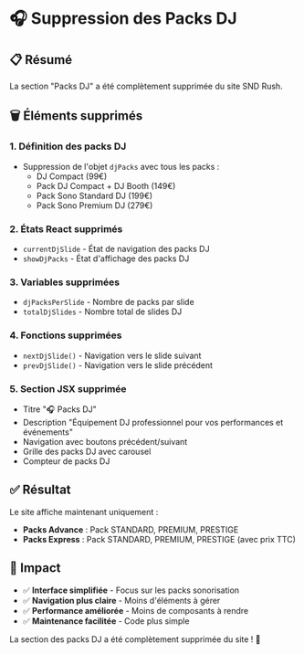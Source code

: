 # 🎧 Suppression des Packs DJ

## 📋 Résumé

La section "Packs DJ" a été complètement supprimée du site SND Rush.

## 🗑️ Éléments supprimés

### **1. Définition des packs DJ**
- Suppression de l'objet `djPacks` avec tous les packs :
  - DJ Compact (99€)
  - Pack DJ Compact + DJ Booth (149€)
  - Pack Sono Standard DJ (199€)
  - Pack Sono Premium DJ (279€)

### **2. États React supprimés**
- `currentDjSlide` - État de navigation des packs DJ
- `showDjPacks` - État d'affichage des packs DJ

### **3. Variables supprimées**
- `djPacksPerSlide` - Nombre de packs par slide
- `totalDjSlides` - Nombre total de slides DJ

### **4. Fonctions supprimées**
- `nextDjSlide()` - Navigation vers le slide suivant
- `prevDjSlide()` - Navigation vers le slide précédent

### **5. Section JSX supprimée**
- Titre "🎧 Packs DJ"
- Description "Équipement DJ professionnel pour vos performances et événements"
- Navigation avec boutons précédent/suivant
- Grille des packs DJ avec carousel
- Compteur de packs DJ

## ✅ Résultat

Le site affiche maintenant uniquement :
- **Packs Advance** : Pack STANDARD, PREMIUM, PRESTIGE
- **Packs Express** : Pack STANDARD, PREMIUM, PRESTIGE (avec prix TTC)

## 🎯 Impact

- ✅ **Interface simplifiée** - Focus sur les packs sonorisation
- ✅ **Navigation plus claire** - Moins d'éléments à gérer
- ✅ **Performance améliorée** - Moins de composants à rendre
- ✅ **Maintenance facilitée** - Code plus simple

La section des packs DJ a été complètement supprimée du site ! 🎉

















